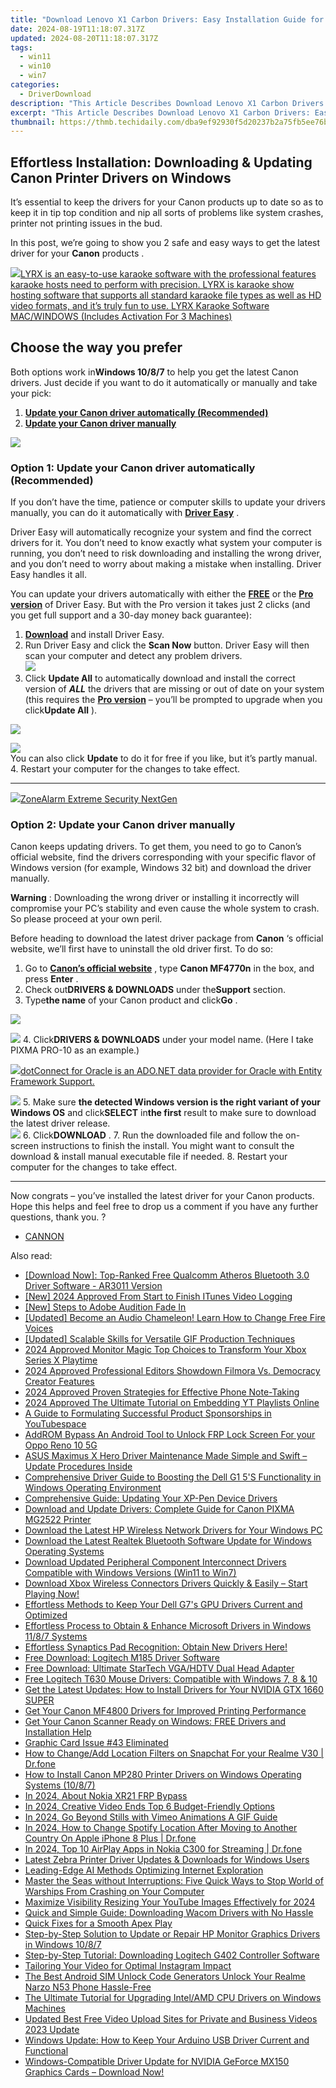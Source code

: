 ```yaml
---
title: "Download Lenovo X1 Carbon Drivers: Easy Installation Guide for Windows 10 & 7"
date: 2024-08-19T11:18:07.317Z
updated: 2024-08-20T11:18:07.317Z
tags:
  - win11
  - win10
  - win7
categories:
  - DriverDownload
description: "This Article Describes Download Lenovo X1 Carbon Drivers: Easy Installation Guide for Windows 10 & 7"
excerpt: "This Article Describes Download Lenovo X1 Carbon Drivers: Easy Installation Guide for Windows 10 & 7"
thumbnail: https://thmb.techidaily.com/dba9ef92930f5d20237b2a75fb5ee76b8bab75f866f82161cefcc63f630df758.jpg
---
```


## Effortless Installation: Downloading & Updating Canon Printer Drivers on Windows

It’s essential to keep the drivers for your Canon products up to date so as to keep it in tip top condition and nip all sorts of problems like system crashes, printer not printing issues in the bud.

 In this post, we’re going to show you 2 safe and easy ways to get the latest driver for your **Canon** products .

<!-- affiliate ads begin -->
<a href="https://shop.pcdj.com/order/checkout.php?PRODS=4698998&QTY=1&AFFILIATE=108875&CART=1"> <img src="https://secure.avangate.com/images/merchant/47f4b6321e9fd8e8f7326a6adc1a7c1e/products/MacBook_Pro_lyrx-withsinger-tv.png" border="0">LYRX is an easy-to-use karaoke software with the professional features karaoke hosts need to perform with precision. LYRX is karaoke show hosting software that supports all standard karaoke file types as well as HD video formats, and it’s truly fun to use. 
LYRX Karaoke Software MAC/WINDOWS (Includes Activation For 3 Machines)</a>
<!-- affiliate ads end -->
## Choose the way you prefer

 Both options work in**Windows 10/8/7** to help you get the latest Canon drivers. Just decide if you want to do it automatically or manually and take your pick:

1. [**Update your Canon driver automatically (Recommended)**](https://www.drivereasy.com/knowledge/canon-drivers-download-update-for-windows-easily/#O1)
2. [**Update your Canon driver manually**](https://tools.techidaily.com/drivereasy/download/)

<!-- affiliate ads begin -->
<a href="https://store.movavi.com/affiliate.php?ACCOUNT=MOVAVI&AFFILIATE=108875&PATH=https%3A%2F%2Fwww.movavi.com%3FAFFILIATE%3D108875%26RESOURCE%3DMovavi%2BVideo%2BEditor%2Bbox"><img src="https://mcusercontent.com/0885a03ded3d480dca9287f12/images/6d3207fd-9f15-4c21-f0ad-59c68e6a7e2a.png" border="0"></a>
<!-- affiliate ads end -->
### **Option 1: Update your Canon driver automatically (Recommended)**

 If you don’t have the time, patience or computer skills to update your drivers manually, you can do it automatically with **[Driver Easy](https://tools.techidaily.com/drivereasy/download/)**  .

 Driver Easy will automatically recognize your system and find the correct drivers for it. You don’t need to know exactly what system your computer is running, you don’t need to risk downloading and installing the wrong driver, and you don’t need to worry about making a mistake when installing. Driver Easy handles it all.

 You can update your drivers automatically with either the **[FREE](https://tools.techidaily.com/drivereasy/download/)**  or the **[Pro version](https://tools.techidaily.com/drivereasy/download/)**  of Driver Easy. But with the Pro version it takes just 2 clicks (and you get full support and a 30-day money back guarantee):

1. **[Download](https://tools.techidaily.com/drivereasy/download/)**  and install Driver Easy.
2. Run Driver Easy and click the **Scan Now** button. Driver Easy will then scan your computer and detect any problem drivers.  
![](https://images.drivereasy.com/wp-content/uploads/2018/11/img_5bfa3c58d6f96.jpg)
3. Click **Update All** to automatically download and install the correct version of **_ALL_**  the drivers that are missing or out of date on your system (this requires the **[Pro version](https://tools.techidaily.com/drivereasy/download/)**  – you’ll be prompted to upgrade when you click**Update All** ).  
<!-- affiliate ads begin -->
<a href="https://secure.2checkout.com/order/checkout.php?PRODS=2201613&QTY=1&AFFILIATE=108875&CART=1"><img src="https://www.macdvdripperpro.com/images/devices-3.png" border="0"></a>
<!-- affiliate ads end -->
![](https://images.drivereasy.com/wp-content/uploads/2018/11/img_5bfa45fe434fd.jpg)  
 You can also click **Update** to do it for free if you like, but it’s partly manual.
4. Restart your computer for the changes to take effect.

---

<!-- affiliate ads begin -->
<a href="https://estore.zonealarm.com/order/checkout.php?PRODS=36245101&QTY=1&AFFILIATE=108875&CART=1"><img src="https://sc1.checkpoint.com/sc1/za/images/boxes/zang_box_trust.png" border="0">ZoneAlarm Extreme Security NextGen</a>
<!-- affiliate ads end -->
### **Option 2: Update your Canon driver manually**

 Canon keeps updating drivers. To get them, you need to go to Canon’s official website, find the drivers corresponding with your specific flavor of Windows version (for example, Windows 32 bit) and download the driver manually.

**Warning** : Downloading the wrong driver or installing it incorrectly will compromise your PC’s stability and even cause the whole system to crash. So please proceed at your own peril.

Before heading to download the latest driver package from **Canon**  ‘s official website, we’ll first have to uninstall the old driver first. To do so:

1. Go to **[Canon’s official website](https://www.usa.canon.com/internet/portal/us/home)** , type **Canon MF4770n**  in the box, and press   **Enter** .
2. Check out**DRIVERS & DOWNLOADS** under the**Support** section.
3. Type**the name** of your Canon product and click**Go** .  
<!-- affiliate ads begin -->
<a href="https://store.revouninstaller.com/order/checkout.php?PRODS=27889512&QTY=1&AFFILIATE=108875&CART=1"><img src="https://secure.avangate.com/images/merchant/4282ec8de8c9be897e7aff4aa231b1a4/728__90.jpg" border="0"></a>
<!-- affiliate ads end -->
![](https://images.drivereasy.com/wp-content/uploads/2018/11/img_5bfa46ed741fe.jpg)
4. Click**DRIVERS & DOWNLOADS** under your model name. (Here I take PIXMA PRO-10 as an example.)  
<!-- affiliate ads begin -->
<a href="https://checkout.devart.com/order/checkout.php?PRODS=5023555&QTY=1&AFFILIATE=108875&CART=1"><img src="https://secure.avangate.com/images/merchant/45b430710ad04765a6afd58d9d9fafca/products/dotConnect_O.png" border="0">dotConnect for Oracle is an ADO.NET data provider for Oracle with Entity Framework Support.</a>
<!-- affiliate ads end -->
![](https://images.drivereasy.com/wp-content/uploads/2018/11/img_5bfa47aad220c.jpg)
5. Make sure **the detected Windows version is the right variant of your Windows OS** and click**SELECT** in**the first** result to make sure to download the latest driver release.  
![](https://images.drivereasy.com/wp-content/uploads/2018/11/img_5bfa4841af5d5.jpg)
6. Click**DOWNLOAD** .
7. Run the downloaded file and follow the on-screen instructions to finish the install. You might want to consult the download & install manual executable file if needed.
8. Restart your computer for the changes to take effect.

---

 Now congrats – you’ve installed the latest driver for your Canon products. Hope this helps and feel free to drop us a comment if you have any further questions, thank you. ?

* [CANNON](https://tools.techidaily.com/drivereasy/download/)

<ins class="adsbygoogle"
     style="display:block"
     data-ad-format="autorelaxed"
     data-ad-client="ca-pub-7571918770474297"
     data-ad-slot="1223367746"></ins>



<ins class="adsbygoogle"
     style="display:block"
     data-ad-client="ca-pub-7571918770474297"
     data-ad-slot="8358498916"
     data-ad-format="auto"
     data-full-width-responsive="true"></ins>

<span class="atpl-alsoreadstyle">Also read:</span>
<div><ul>
<li><a href="https://hardware-help.techidaily.com/download-now-top-ranked-free-qualcomm-atheros-bluetooth-30-driver-software-ar3011-version/"><u>[Download Now]: Top-Ranked Free Qualcomm Atheros Bluetooth 3.0 Driver Software - AR3011 Version</u></a></li>
<li><a href="https://screen-sharing-recording.techidaily.com/new-2024-approved-from-start-to-finish-itunes-video-logging/"><u>[New] 2024 Approved  From Start to Finish  ITunes Video Logging</u></a></li>
<li><a href="https://extra-hints.techidaily.com/new-steps-to-adobe-audition-fade-in/"><u>[New] Steps to Adobe Audition Fade In</u></a></li>
<li><a href="https://vp-tips.techidaily.com/updated-become-an-audio-chameleon-learn-how-to-change-free-fire-voices/"><u>[Updated] Become an Audio Chameleon! Learn How to Change Free Fire Voices</u></a></li>
<li><a href="https://extra-approaches.techidaily.com/updated-scalable-skills-for-versatile-gif-production-techniques/"><u>[Updated] Scalable Skills for Versatile GIF Production Techniques</u></a></li>
<li><a href="https://fox-direct.techidaily.com/2024-approved-monitor-magic-top-choices-to-transform-your-xbox-series-x-playtime/"><u>2024 Approved  Monitor Magic  Top Choices to Transform Your Xbox Series X Playtime</u></a></li>
<li><a href="https://screen-sharing-recording.techidaily.com/2024-approved-professional-editors-showdown-filmora-vs-democracy-creator-features/"><u>2024 Approved  Professional Editors Showdown  Filmora Vs. Democracy Creator Features</u></a></li>
<li><a href="https://extra-skills.techidaily.com/2024-approved-proven-strategies-for-effective-phone-note-taking/"><u>2024 Approved  Proven Strategies for Effective Phone Note-Taking</u></a></li>
<li><a href="https://youtube-help.techidaily.com/2024-approved-the-ultimate-tutorial-on-embedding-yt-playlists-online/"><u>2024 Approved  The Ultimate Tutorial on Embedding YT Playlists Online</u></a></li>
<li><a href="https://article-knowledge.techidaily.com/a-guide-to-formulating-successful-product-sponsorships-in-youtubespace/"><u>A Guide to Formulating Successful Product Sponsorships in YouTubespace</u></a></li>
<li><a href="https://android-frp.techidaily.com/addrom-bypass-an-android-tool-to-unlock-frp-lock-screen-for-your-oppo-reno-10-5g-by-drfone-android/"><u>AddROM Bypass An Android Tool to Unlock FRP Lock Screen For your Oppo Reno 10 5G</u></a></li>
<li><a href="https://hardware-help.techidaily.com/asus-maximus-x-hero-driver-maintenance-made-simple-and-swift-update-procedures-inside/"><u>ASUS Maximus X Hero Driver Maintenance Made Simple and Swift – Update Procedures Inside</u></a></li>
<li><a href="https://hardware-help.techidaily.com/comprehensive-driver-guide-to-boosting-the-dell-g1-5s-functionality-in-windows-operating-environment/"><u>Comprehensive Driver Guide to Boosting the Dell G1 5'S Functionality in Windows Operating Environment</u></a></li>
<li><a href="https://hardware-help.techidaily.com/comprehensive-guide-updating-your-xp-pen-device-drivers/"><u>Comprehensive Guide: Updating Your XP-Pen Device Drivers</u></a></li>
<li><a href="https://hardware-help.techidaily.com/download-and-update-drivers-complete-guide-for-canon-pixma-mg2522-printer/"><u>Download and Update Drivers: Complete Guide for Canon PIXMA MG2522 Printer</u></a></li>
<li><a href="https://hardware-help.techidaily.com/download-the-latest-hp-wireless-network-drivers-for-your-windows-pc/"><u>Download the Latest HP Wireless Network Drivers for Your Windows PC</u></a></li>
<li><a href="https://hardware-help.techidaily.com/download-the-latest-realtek-bluetooth-software-update-for-windows-operating-systems/"><u>Download the Latest Realtek Bluetooth Software Update for Windows Operating Systems</u></a></li>
<li><a href="https://hardware-help.techidaily.com/download-updated-peripheral-component-interconnect-drivers-compatible-with-windows-versions-win11-to-win7/"><u>Download Updated Peripheral Component Interconnect Drivers Compatible with Windows Versions (Win11 to Win7)</u></a></li>
<li><a href="https://hardware-help.techidaily.com/download-xbox-wireless-connectors-drivers-quickly-and-easily-start-playing-now/"><u>Download Xbox Wireless Connectors Drivers Quickly & Easily – Start Playing Now!</u></a></li>
<li><a href="https://hardware-help.techidaily.com/effortless-methods-to-keep-your-dell-g7s-gpu-drivers-current-and-optimized/"><u>Effortless Methods to Keep Your Dell G7's GPU Drivers Current and Optimized</u></a></li>
<li><a href="https://hardware-help.techidaily.com/effortless-process-to-obtain-and-enhance-microsoft-drivers-in-windows-1187-systems/"><u>Effortless Process to Obtain & Enhance Microsoft Drivers in Windows 11/8/7 Systems</u></a></li>
<li><a href="https://hardware-help.techidaily.com/effortless-synaptics-pad-recognition-obtain-new-drivers-here/"><u>Effortless Synaptics Pad Recognition: Obtain New Drivers Here!</u></a></li>
<li><a href="https://hardware-help.techidaily.com/free-download-logitech-m185-driver-software/"><u>Free Download: Logitech M185 Driver Software</u></a></li>
<li><a href="https://hardware-help.techidaily.com/free-download-ultimate-startech-vgahdtv-dual-head-adapter/"><u>Free Download: Ultimate StarTech VGA/HDTV Dual Head Adapter</u></a></li>
<li><a href="https://hardware-help.techidaily.com/free-logitech-t630-mouse-drivers-compatible-with-windows-7-8-and-10/"><u>Free Logitech T630 Mouse Drivers: Compatible with Windows 7, 8 & 10</u></a></li>
<li><a href="https://hardware-help.techidaily.com/get-the-latest-updates-how-to-install-drivers-for-your-nvidia-gtx-1660-super/"><u>Get the Latest Updates: How to Install Drivers for Your NVIDIA GTX 1660 SUPER</u></a></li>
<li><a href="https://hardware-help.techidaily.com/get-your-canon-mf4800-drivers-for-improved-printing-performance/"><u>Get Your Canon MF4800 Drivers for Improved Printing Performance</u></a></li>
<li><a href="https://hardware-help.techidaily.com/get-your-canon-scanner-ready-on-windows-free-drivers-and-installation-help/"><u>Get Your Canon Scanner Ready on Windows: FREE Drivers and Installation Help</u></a></li>
<li><a href="https://graphic-issues.techidaily.com/graphic-card-issue-43-eliminated/"><u>Graphic Card Issue #43 Eliminated</u></a></li>
<li><a href="https://location-social.techidaily.com/how-to-changeadd-location-filters-on-snapchat-for-your-realme-v30-drfone-by-drfone-virtual-android/"><u>How to Change/Add Location Filters on Snapchat For your Realme V30 | Dr.fone</u></a></li>
<li><a href="https://hardware-help.techidaily.com/how-to-install-canon-mp280-printer-drivers-on-windows-operating-systems-1087/"><u>How to Install Canon MP280 Printer Drivers on Windows Operating Systems (10/8/7)</u></a></li>
<li><a href="https://android-frp.techidaily.com/in-2024-about-nokia-xr21-frp-bypass-by-drfone-android/"><u>In 2024, About Nokia XR21 FRP Bypass</u></a></li>
<li><a href="https://youtube-videos.techidaily.com/in-2024-creative-video-ends-top-6-budget-friendly-options/"><u>In 2024, Creative Video Ends  Top 6 Budget-Friendly Options</u></a></li>
<li><a href="https://vimeo-videos.techidaily.com/in-2024-go-beyond-stills-with-vimeo-animations-a-gif-guide/"><u>In 2024, Go Beyond Stills with Vimeo Animations  A GIF Guide</u></a></li>
<li><a href="https://review-topics.techidaily.com/in-2024-how-to-change-spotify-location-after-moving-to-another-country-on-apple-iphone-8-plus-drfone-by-drfone-virtual-ios/"><u>In 2024, How to Change Spotify Location After Moving to Another Country On Apple iPhone 8 Plus | Dr.fone</u></a></li>
<li><a href="https://screen-mirror.techidaily.com/in-2024-top-10-airplay-apps-in-nokia-c300-for-streaming-drfone-by-drfone-android/"><u>In 2024, Top 10 AirPlay Apps in Nokia C300 for Streaming | Dr.fone</u></a></li>
<li><a href="https://hardware-help.techidaily.com/latest-zebra-printer-driver-updates-and-downloads-for-windows-users/"><u>Latest Zebra Printer Driver Updates & Downloads for Windows Users</u></a></li>
<li><a href="https://tech-savvy.techidaily.com/leading-edge-ai-methods-optimizing-internet-exploration/"><u>Leading-Edge AI Methods Optimizing Internet Exploration</u></a></li>
<li><a href="https://win-answers.techidaily.com/master-the-seas-without-interruptions-five-quick-ways-to-stop-world-of-warships-from-crashing-on-your-computer/"><u>Master the Seas without Interruptions: Five Quick Ways to Stop World of Warships From Crashing on Your Computer</u></a></li>
<li><a href="https://youtube-help.techidaily.com/maximize-visibility-resizing-your-youtube-images-effectively-for-2024/"><u>Maximize Visibility  Resizing Your YouTube Images Effectively for 2024</u></a></li>
<li><a href="https://hardware-help.techidaily.com/quick-and-simple-guide-downloading-wacom-drivers-with-no-hassle/"><u>Quick and Simple Guide: Downloading Wacom Drivers with No Hassle</u></a></li>
<li><a href="https://graphic-issues.techidaily.com/quick-fixes-for-a-smooth-apex-play/"><u>Quick Fixes for a Smooth Apex Play</u></a></li>
<li><a href="https://hardware-help.techidaily.com/step-by-step-solution-to-update-or-repair-hp-monitor-graphics-drivers-in-windows-1087/"><u>Step-by-Step Solution to Update or Repair HP Monitor Graphics Drivers in Windows 10/8/7</u></a></li>
<li><a href="https://hardware-help.techidaily.com/step-by-step-tutorial-downloading-logitech-g402-controller-software/"><u>Step-by-Step Tutorial: Downloading Logitech G402 Controller Software</u></a></li>
<li><a href="https://instagram-video-recordings.techidaily.com/tailoring-your-video-for-optimal-instagram-impact/"><u>Tailoring Your Video for Optimal Instagram Impact</u></a></li>
<li><a href="https://sim-unlock.techidaily.com/the-best-android-sim-unlock-code-generators-unlock-your-realme-narzo-n53-phone-hassle-free-by-drfone-android/"><u>The Best Android SIM Unlock Code Generators Unlock Your Realme Narzo N53 Phone Hassle-Free</u></a></li>
<li><a href="https://hardware-help.techidaily.com/the-ultimate-tutorial-for-upgrading-intelamd-cpu-drivers-on-windows-machines/"><u>The Ultimate Tutorial for Upgrading Intel/AMD CPU Drivers on Windows Machines</u></a></li>
<li><a href="https://smart-video-creator.techidaily.com/updated-best-free-video-upload-sites-for-private-and-business-videos-2023-update/"><u>Updated Best Free Video Upload Sites for Private and Business Videos 2023 Update</u></a></li>
<li><a href="https://hardware-help.techidaily.com/windows-update-how-to-keep-your-arduino-usb-driver-current-and-functional/"><u>Windows Update: How to Keep Your Arduino USB Driver Current and Functional</u></a></li>
<li><a href="https://hardware-help.techidaily.com/windows-compatible-driver-update-for-nvidia-geforce-mx150-graphics-cards-download-now/"><u>Windows-Compatible Driver Update for NVIDIA GeForce MX150 Graphics Cards – Download Now!</u></a></li>
</ul></div>
